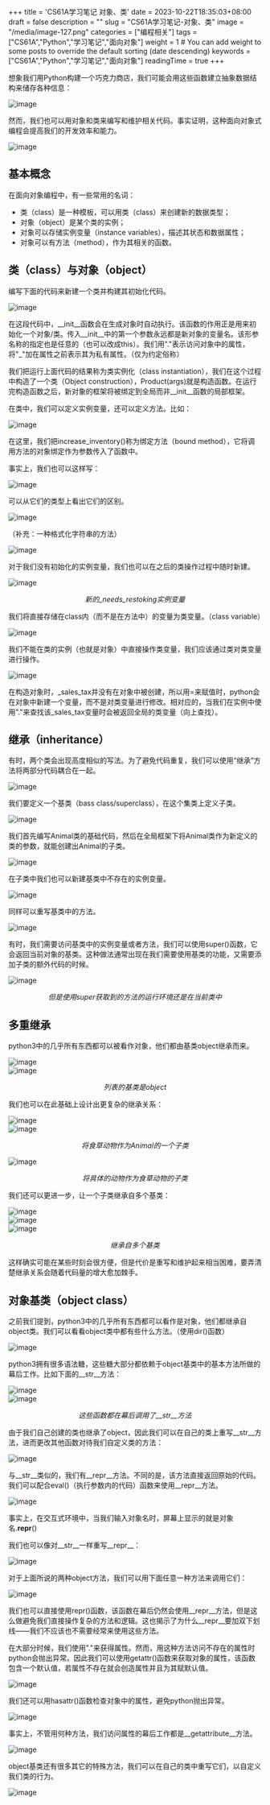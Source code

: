 +++
title = 'CS61A学习笔记 对象、类'
date = 2023-10-22T18:35:03+08:00
draft = false
description = ""
slug = "CS61A学习笔记-对象、类"
image = "/media/image-127.png"
categories = ["编程相关"]
tags = ["CS61A","Python","学习笔记","面向对象"]
weight = 1       # You can add weight to some posts to override the default sorting (date descending)
keywords = ["CS61A","Python","学习笔记","面向对象"]
readingTime = true
+++

想象我们用Python构建一个巧克力商店，我们可能会用这些函数建立抽象数据结构来储存各种信息：

<img src="/media/image-127.png" style="display: block; margin-left: auto; margin-right: auto;" alt="image">

然而，我们也可以用对象和类来编写和维护相关代码。事实证明，这种面向对象式编程会提高我们的开发效率和能力。

<img src="/media/image-128.png" style="display: block; margin-left: auto; margin-right: auto;" alt="image">

## 基本概念

在面向对象编程中，有一些常用的名词：

- 类（class）是一种模板，可以用类（class）来创建新的数据类型；
- 对象（object）是某个类的实例；
- 对象可以存储实例变量（instance variables），描述其状态和数据属性；
- 对象可以有方法（method），作为其相关的函数。

## 类（class）与对象（object）

编写下面的代码来新建一个类并构建其初始化代码。

<img src="/media/image-129.png" style="display: block; margin-left: auto; margin-right: auto;" alt="image">

在这段代码中，__init__函数会在生成对象时自动执行。该函数的作用正是用来初始化一个对象/类。传入__init__中的第一个参数永远都是新对象的变量名。该形参名称的指定也是任意的（也可以改成this）。我们用"."表示访问对象中的属性，将"_"加在属性之前表示其为私有属性。（仅为约定俗称）

我们把运行上面代码的结果称为类实例化（class instantiation），我们在这个过程中构造了一个类（Object construction），Product(args)就是构造函数。在运行完构造函数之后，新对象的框架将被绑定到全局而非__init__函数的局部框架。

在类中，我们可以定义实例变量，还可以定义方法。比如：

<img src="/media/image-130.png" style="display: block; margin-left: auto; margin-right: auto;" alt="image">

在这里，我们把increase_inventory()称为绑定方法（bound method），它将调用方法的对象绑定作为参数传入了函数中。

事实上，我们也可以这样写：

<img src="/media/image-131.png" style="display: block; margin-left: auto; margin-right: auto;" alt="image">

可以从它们的类型上看出它们的区别。

<img src="/media/image-132.png" style="display: block; margin-left: auto; margin-right: auto;" alt="image">

（补充：一种格式化字符串的方法）

<img src="/media/image-133.png" style="display: block; margin-left: auto; margin-right: auto;" alt="image">

对于我们没有初始化的实例变量，我们也可以在之后的类操作过程中随时新建。

<img src="/media/image-134.png" style="display: block; margin-left: auto; margin-right: auto;" alt="image">
<p style="text-align: center"><em>新的_needs_restoking实例变量</em></p>

我们将直接存储在class内（而不是在方法中）的变量为类变量。（class variable）

<img src="/media/image-135.png" style="display: block; margin-left: auto; margin-right: auto;" alt="image">

我们不能在类的实例（也就是对象）中直接操作类变量，我们应该通过类对类变量进行操作。

<img src="/media/image-136.png" style="display: block; margin-left: auto; margin-right: auto;" alt="image">

在构造对象时，_sales_tax并没有在对象中被创建，所以用=来赋值时，python会在对象中新建一个变量，而不是对类变量进行修改。相对应的，当我们在实例中使用"."来查找该_sales_tax变量时会被返回全局的类变量（向上查找）。

## 继承（inheritance）

有时，两个类会出现高度相似的写法。为了避免代码重复，我们可以使用“继承”方法将两部分代码耦合在一起。

<img src="/media/image-137.png" style="display: block; margin-left: auto; margin-right: auto;" alt="image">

我们要定义一个基类（bass class/superclass），在这个集类上定义子类。

<img src="/media/image-121-1024x663.png" style="display: block; margin-left: auto; margin-right: auto;" alt="image">

我们首先编写Animal类的基础代码，然后在全局框架下将Animal类作为新定义的类的参数，就能创建出Animal的子类。

<img src="/media/image-138.png" style="display: block; margin-left: auto; margin-right: auto;" alt="image">

在子类中我们也可以新建基类中不存在的实例变量。

<img src="/media/image-139.png" style="display: block; margin-left: auto; margin-right: auto;" alt="image">

同样可以重写基类中的方法。

<img src="/media/image-126-1024x295.png" style="display: block; margin-left: auto; margin-right: auto;" alt="image">

有时，我们需要访问基类中的实例变量或者方法，我们可以使用super()函数，它会返回当前对象的基类。这种做法通常出现在我们需要使用基类的功能，又需要添加子类的额外代码的时候。

<img src="/media/image-140.png" style="display: block; margin-left: auto; margin-right: auto;" alt="image">
<p style="text-align: center"><em>但是使用super获取到的方法的运行环境还是在当前类中</em></p>

## 多重继承

python3中的几乎所有东西都可以被看作对象，他们都由基类object继承而来。

<img src="/media/image-141.png" style="display: block; margin-left: auto; margin-right: auto;" alt="image">

<img src="/media/image-142.png" style="display: block; margin-left: auto; margin-right: auto;" alt="image">
<p style="text-align: center"><em>列表的基类是object</em></p>

我们也可以在此基础上设计出更复杂的继承关系：

<img src="/media/image-143.png" style="display: block; margin-left: auto; margin-right: auto;" alt="image">

<img src="/media/image-144.png" style="display: block; margin-left: auto; margin-right: auto;" alt="image">
<p style="text-align: center"><em>将食草动物作为Animal的一个子类</em></p>

<img src="/media/image-145.png" style="display: block; margin-left: auto; margin-right: auto;" alt="image">
<p style="text-align: center"><em>将具体的动物作为食草动物的子类</em></p>

我们还可以更进一步，让一个子类继承自多个基类：

<img src="/media/image-146.png" style="display: block; margin-left: auto; margin-right: auto;" alt="image">

<img src="/media/image-147.png" style="display: block; margin-left: auto; margin-right: auto;" alt="image">

<img src="/media/image-148.png" style="display: block; margin-left: auto; margin-right: auto;" alt="image">
<p style="text-align: center"><em>继承自多个基类</em></p>

这样确实可能在某些时刻会很方便，但是代价是重写和维护起来相当困难，要弄清楚继承关系会随着代码量的增大愈加棘手。

## 对象基类（object class）

之前我们提到，python3中的几乎所有东西都可以看作是对象，他们都继承自object类。我们可以看看object类中都有些什么方法。（使用dir()函数）

<img src="/media/image-149.png" style="display: block; margin-left: auto; margin-right: auto;" alt="image">

python3拥有很多语法糖，这些糖大部分都依赖于object基类中的基本方法所做的幕后工作。比如下面的__str__方法：

<img src="/media/image-150.png" style="display: block; margin-left: auto; margin-right: auto;" alt="image">

<img src="/media/image-151.png" style="display: block; margin-left: auto; margin-right: auto;" alt="image">
<p style="text-align: center"><em>这些函数都在幕后调用了__str__方法</em></p>

由于我们自己创建的类也继承了object，因此我们可以在自己的类上重写__str__方法，进而更改其他函数对待我们自定义类的方法：

<img src="/media/image-152.png" style="display: block; margin-left: auto; margin-right: auto;" alt="image">

与__str__类似的，我们有__repr__方法。不同的是，该方法直接返回原始的代码。我们可以配合eval()（执行参数内的代码）函数来使用__repr__方法。

<img src="/media/screenshot_20231024_1023077941129435639914478.jpg" style="display: block; margin-left: auto; margin-right: auto;" alt="image">

事实上，在交互式环境中，当我们输入对象名时，屏幕上显示的就是对象名.__repr__()

我们也可以像对__str__一样重写__repr__：

<img src="/media/screenshot_20231024_1038041775123394365474965.jpg" style="display: block; margin-left: auto; margin-right: auto;" alt="image">

对于上面所说的两种object方法，我们可以用下面任意一种方法来调用它们：

<img src="/media/screenshot_20231024_1030325746590489463367553.jpg" style="display: block; margin-left: auto; margin-right: auto;" alt="image">

我们也可以直接使用repr()函数，该函数在幕后仍然会使用__repr__方法，但是这么做避免我们直接操作复杂的方法和逻辑。这也揭示了为什么__repr__要加双下划线——我们不应该也不需要经常来使用这些方法。

在大部分时候，我们使用"."来获得属性。然而，用这种方法访问不存在的属性时python会抛出异常。因此我们可以使用getattr()函数来获取对象的属性，该函数包含一个默认值，若属性不存在就会创造属性并且为其赋默认值。

<img src="/media/screenshot_20231024_1046274452245687022216096-1024x584.jpg" style="display: block; margin-left: auto; margin-right: auto;" alt="image">

我们还可以用hasattr()函数检查对象中的属性，避免python抛出异常。

<img src="/media/image-142-1024x454.png" style="display: block; margin-left: auto; margin-right: auto;" alt="image">

事实上，不管用何种方法，我们访问属性的幕后工作都是__getattribute__方法。

<img src="/media/image-153.png" style="display: block; margin-left: auto; margin-right: auto;" alt="image">

object基类还有很多其它的特殊方法，我们可以在自己的类中重写它们，以自定义我们类的行为。

<img src="/media/image-143-1024x743.png" style="display: block; margin-left: auto; margin-right: auto;" alt="image">